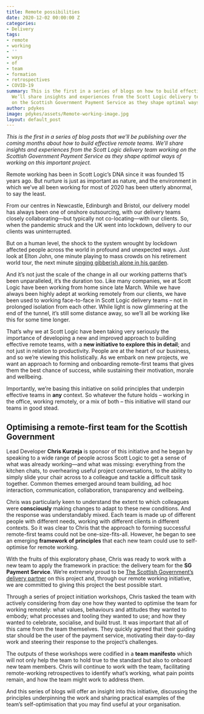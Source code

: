 ```yaml
---
title: Remote possibilities
date: 2020-12-02 00:00:00 Z
categories:
- Delivery
tags:
- remote
- working
- ''
- ways
- of
- team
- formation
- retrospectives
- COVID-19
summary: This is the first in a series of blogs on how to build effective remote teams.
  We’ll share insights and experiences from the Scott Logic delivery team working
  on the Scottish Government Payment Service as they shape optimal ways of working.
author: pdykes
image: pdykes/assets/Remote-working-image.jpg
layout: default_post
---
```


_This is the first in a series of blog posts that we’ll be publishing over the coming months about how to build effective remote teams. We’ll share insights and experiences from the Scott Logic delivery team working on the Scottish Government Payment Service as they shape optimal ways of working on this important project._

Remote working has been in Scott Logic’s DNA since it was founded 15 years ago. But nurture is just as important as nature, and the environment in which we’ve all been working for most of 2020 has been utterly abnormal, to say the least. 

From our centres in Newcastle, Edinburgh and Bristol, our delivery model has always been one of onshore outsourcing, with our delivery teams closely collaborating&mdash;but typically not co-locating&mdash;with our clients. So, when the pandemic struck and the UK went into lockdown, delivery to our clients was uninterrupted.

But on a human level, the shock to the system wrought by lockdown affected people across the world in profound and unexpected ways. Just look at Elton John, one minute playing to mass crowds on his retirement world tour, the next minute [singing gibberish alone in his garden](https://youtu.be/NCLagU-dr9A?t=81).

And it’s not just the scale of the change in all our working patterns that’s been unparalleled, it’s the duration too. Like many companies, we at Scott Logic have been working from home since late March. While we have always been highly adept at working remotely from our clients, we have been used to working face-to-face in Scott Logic delivery teams – not in prolonged isolation from each other. While light is now glimmering at the end of the tunnel, it’s still some distance away, so we’ll all be working like this for some time longer. 

That’s why we at Scott Logic have been taking very seriously the importance of developing a new and improved approach to building effective remote teams, with a **new initiative to explore this in detail**; and not just in relation to productivity. People are at the heart of our business, and so we’re viewing this holistically. As we embark on new projects, we want an approach to forming and onboarding remote-first teams that gives them the best chance of success, while sustaining their motivation, morale and wellbeing.

Importantly, we’re basing this initiative on solid principles that underpin effective teams in **any** context. So whatever the future holds – working in the office, working remotely, or a mix of both – this initiative will stand our teams in good stead.

## Optimising a remote-first team for the Scottish Government

Lead Developer **Chris Kurzeja** is sponsor of this initiative and he began by speaking to a wide range of people across Scott Logic to get a sense of what was already working&mdash;and what was missing: everything from the kitchen chats, to overhearing useful project conversations, to the ability to simply slide your chair across to a colleague and tackle a difficult task together. Common themes emerged around team building, ad hoc interaction, communication, collaboration, transparency and wellbeing. 

Chris was particularly keen to understand the extent to which colleagues were **consciously** making changes to adapt to these new conditions. And the response was understandably mixed. Each team is made up of different people with different needs, working with different clients in different contexts. So it was clear to Chris that the approach to forming successful remote-first teams could not be one-size-fits-all. However, he began to see an emerging **framework of principles** that each new team could use to self-optimise for remote working.

With the fruits of this exploratory phase, Chris was ready to work with a new team to apply the framework in practice: the delivery team for the **SG Payment Service**. We’re extremely proud to be [The Scottish Government’s delivery partner](https://blogs.gov.scot/digital/2020/11/25/sg-payments-moving-from-alpha-to-beta/) on this project and, through our remote working initiative, we are committed to giving this project the best possible start. 

Through a series of project initiation workshops, Chris tasked the team with actively considering from day one how they wanted to optimise the team for working remotely: what values, behaviours and attitudes they wanted to embody; what processes and tooling they wanted to use; and how they wanted to celebrate, socialise, and build trust. It was important that all of this came from the team themselves. They quickly agreed that their guiding star should be the user of the payment service, motivating their day-to-day work and steering their response to the project’s challenges.

The outputs of these workshops were codified in a **team manifesto** which will not only help the team to hold true to the standard but also to onboard new team members. Chris will continue to work with the team, facilitating remote-working retrospectives to identify what’s working, what pain points remain, and how the team might work to address them. 

And this series of blogs will offer an insight into this initiative, discussing the principles underpinning the work and sharing practical examples of the team’s self-optimisation that you may find useful at your organisation.
